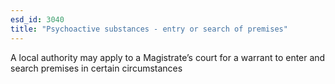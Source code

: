 ```yaml
---
esd_id: 3040
title: "Psychoactive substances - entry or search of premises"
---
```


A local authority may apply to a Magistrate’s court for a warrant to enter and search premises in certain circumstances

